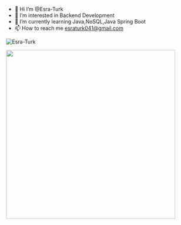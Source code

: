 - 👋 Hi I’m @Esra-Turk
- 👀 I’m interested in Backend Development
- 🌱 I’m currently learning Java,NoSQL,Java Spring Boot
- 📫 How to reach me [esraturk041@gmail.com](esraturk041@gmail.com)

![Esra-Turk](https://komarev.com/ghpvc/?username=Esra-Turk&label=Views&color=blue&style=plastic) 

<a href="http://www.github.com/Esra-Turk"><img src="https://github-readme-stats.vercel.app/api/?username=Esra-Turk&show_icons=true&hide=contribs,issues&title_color=fff&icon_color=00b2e0&text_color=d8d8d8&bg_color=003140&border_color=003140&border_radius=0" width="460"/></a> 
